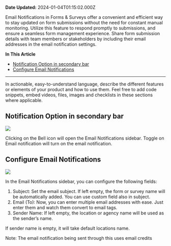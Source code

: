 **Date Updated:** 2024-01-04T01:15:02.000Z

Email Notifications in Forms & Surveys offer a convenient and efficient way to stay updated on form submissions without the need for constant manual monitoring. Utilize this feature to respond promptly to submissions, and ensure a seamless form management experience. Share form submission details with team members or stakeholders by including their email addresses in the email notification settings.

  
**In This Article**

* [Notification Option in secondary bar](#Notification-Option-in-secondary-bar)
* [Configure Email Notifications](#Configure-Email-Notifications)

---

In actionable, easy-to-understand language, describe the different features or elements of your product and how to use them. Feel free to add code snippets, embed videos, files, images and checklists in these sections where applicable.

  
## Notification Option in secondary bar

![](https://s3.amazonaws.com/cdn.freshdesk.com/data/helpdesk/attachments/production/155016701347/original/9oFdGWw9qSpmn2XbKx0edsDSxnwfStjHQg.png?1704311062)

  
Clicking on the Bell icon will open the Email Notifications sidebar. Toggle on Email notification will turn on the email notification.

  
## Configure Email Notifications

![](https://s3.amazonaws.com/cdn.freshdesk.com/data/helpdesk/attachments/production/155016682398/original/MOqxElts3lzicRD8cRuz0WyjHiJQKijfow.jpeg?1704295731)

  
In the Email Notifications sidebar, you can configure the following fields:

1. Subject: Set the email subject. If left empty, the form or survey name will be automatically added. You can use custom field also in subject.
2. Email (To): Now, you can enter multiple email addresses with ease. Just enter them and watch them convert to email tags.
3. Sender Name: If left empty, the location or agency name will be used as the sender’s name.

If sender name is empty, it will take default locations name.

  
Note: The email notification being sent through this uses email credits